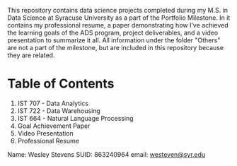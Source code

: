 This repository contains data science projects completed during my M.S. in Data Science at Syracuse University as a part of the Portfolio Milestone. In it contains my professional resume, a paper demonstrating how I've achieved the learning goals of the ADS program, project deliverables, and a video presentation to summarize it all.
All information under the folder "Others" are not a part of the milestone, but are included in this repository because they are related.

# Table of Contents
  1. IST 707 - Data Analytics
  2. IST 722 - Data Warehousing
  3. IST 664 - Natural Language Processing
  4. Goal Achievement Paper
  5. Video Presentation
  6. Professional Resume
 
Name: Wesley Stevens
SUID: 863240964
email: westeven@syr.edu
